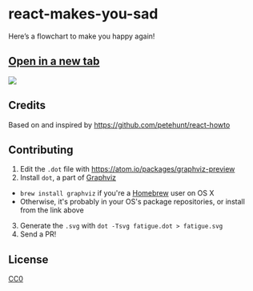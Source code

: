 # react-makes-you-sad
Here’s a flowchart to make you happy again!

## <a href='https://cdn.rawgit.com/gaearon/react-makes-you-sad/1377b6a6cdc644adfea6bf238f06c75d33ed6f1e/fatigue.svg' target='_blank'>Open in a new tab</a>

<img src='https://cdn.rawgit.com/gaearon/react-makes-you-sad/1377b6a6cdc644adfea6bf238f06c75d33ed6f1e/fatigue.svg'>

## Credits

Based on and inspired by https://github.com/petehunt/react-howto

## Contributing

1. Edit the `.dot` file with https://atom.io/packages/graphviz-preview
2. Install `dot`, a part of [Graphviz](http://www.graphviz.org/)
  * `brew install graphviz` if you're a [Homebrew](http://www.brew.sh) user on OS X
  * Otherwise, it's probably in your OS's package repositories, or install from the link above
3. Generate the `.svg` with `dot -Tsvg fatigue.dot > fatigue.svg`
4. Send a PR!

## License

[CC0](https://wiki.creativecommons.org/wiki/CC0)
